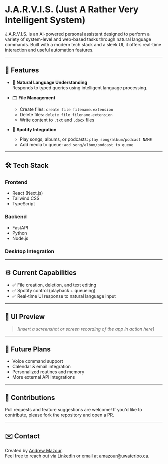 # J.A.R.V.I.S. (Just A Rather Very Intelligent System)

J.A.R.V.I.S. is an AI-powered personal assistant designed to perform a variety of system-level and web-based tasks through natural language commands. Built with a modern tech stack and a sleek UI, it offers real-time interaction and useful automation features.

---

## 🚀 Features

- 🧠 **Natural Language Understanding**  
  Responds to typed queries using intelligent language processing.

- 🗂️ **File Management**  
  - Create files: `create file filename.extension`  
  - Delete files: `delete file filename.extension`  
  - Write content to `.txt` and `.docx` files

- 🎵 **Spotify Integration**  
  - Play songs, albums, or podcasts: `play song/album/podcast NAME`  
  - Add media to queue: `add song/album/podcast to queue`

---

## 🛠 Tech Stack

### Frontend
- React (Next.js)
- Tailwind CSS
- TypeScript

### Backend
- FastAPI
- Python
- Node.js

### Desktop Integration


---

## ⚙️ Current Capabilities

- ✅ File creation, deletion, and text editing
- ✅ Spotify control (playback + queueing)
- ✅ Real-time UI response to natural language input

---

## 📸 UI Preview

> _[Insert a screenshot or screen recording of the app in action here]_

---


## 📌 Future Plans

- Voice command support  
- Calendar & email integration  
- Personalized routines and memory  
- More external API integrations

---


## 🤝 Contributions

Pull requests and feature suggestions are welcome! If you'd like to contribute, please fork the repository and open a PR.

---

## ✉️ Contact

Created by [Andrew Mazour](https://github.com/Andrew-Mazour).  
Feel free to reach out via [LinkedIn](https://linkedin.com/in/andrew-mazour) or email at amazour@uwaterloo.ca.

